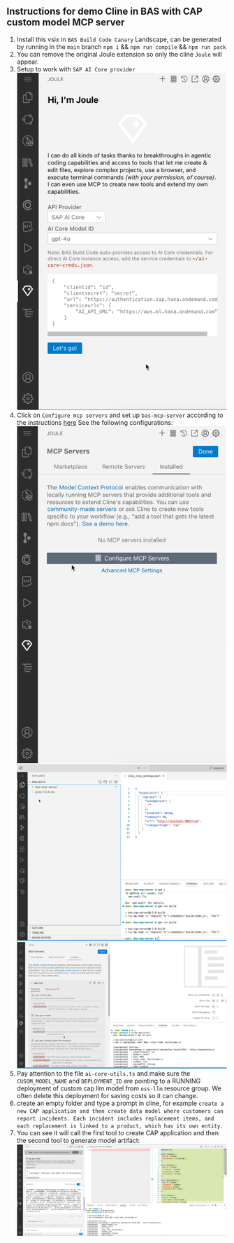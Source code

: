 ## Instructions for demo Cline in BAS with CAP custom model MCP server 

1. Install this vsix in `BAS Build Code Canary` Landscape, can be generated by running in the `main` branch `npm i` && `npm run compile` && `npm run pack`
2. You can remove the original Joule extension so only the cline `Joule` will appear.
3. Setup to work with `SAP AI Core provider` 
![SetupAICore](cline-demo-artifacts/sapaicoreprovider.png)
4. Click on `Configure mcp servers` and set up `bas-mcp-server` according to the instructions [here](https://github.wdf.sap.corp/devx-wing/bas-mcp-server/tree/main)
See the following configurations:
![Config1](cline-demo-artifacts/mcp-server-config.png)
![Config2](cline-demo-artifacts/mcp-server-config2.png)
![Config3](cline-demo-artifacts/mcp-server-config3.png)
5. Pay attention to the file `ai-core-utils.ts` and make sure the `CUSOM_MODEL_NAME` and `DEPLOYMENT_ID` are pointing to a RUNNING deployment of custom cap llm model from `oss-llm` resource group. We often delete this deployment for saving costs so it can change.
6. create an empty folder and type a prompt in cline, for example `create a new CAP application and then create data model where customers can report incidents. Each incident includes replacement items, and each replacement is linked to a product, which has its own entity.`
7. You can see it will call the first tool to create CAP application and then the second tool to generate model artifact:
![mcp-response](cline-demo-artifacts/cap-gen-model-response.png)